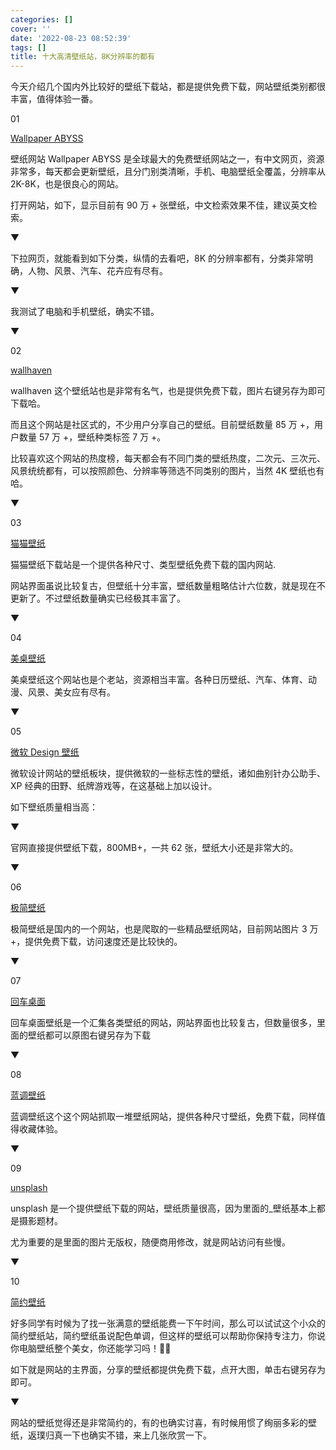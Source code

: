 ```yaml
---
categories: []
cover: ''
date: '2022-08-23 08:52:39'
tags: []
title: 十大高清壁纸站，8K分辨率的都有
---
```


今天介绍几个国内外比较好的壁纸下载站，都是提供免费下载，网站壁纸类别都很丰富，值得体验一番。



01  



[Wallpaper ABYSS](https://wall.alphacoders.com)



壁纸网站 Wallpaper ABYSS 是全球最大的免费壁纸网站之一，有中文网页，资源非常多，每天都会更新壁纸，且分门别类清晰，手机、电脑壁纸全覆盖，分辨率从 2K-8K，也是很良心的网站。



打开网站，如下，显示目前有 90 万 + 张壁纸，中文检索效果不佳，建议英文检索。



▼







下拉网页，就能看到如下分类，纵情的去看吧，8K 的分辨率都有，分类非常明确，人物、风景、汽车、花卉应有尽有。



▼







我测试了电脑和手机壁纸，确实不错。



▼







02



[wallhaven](http://alpha.wallhave)



wallhaven 这个壁纸站也是非常有名气，也是提供免费下载，图片右键另存为即可下载哈。



而且这个网站是社区式的，不少用户分享自己的壁纸。目前壁纸数量 85 万 +，用户数量 57 万 +，壁纸种类标签 7 万 +。 



比较喜欢这个网站的热度榜，每天都会有不同门类的壁纸热度，二次元、三次元、风景统统都有，可以按照颜色、分辨率等筛选不同类别的图片，当然 4K 壁纸也有哈。



▼






03



[猫猫壁纸]()



猫猫壁纸下载站是一个提供各种尺寸、类型壁纸免费下载的国内网站.



网站界面虽说比较复古，但壁纸十分丰富，壁纸数量粗略估计六位数，就是现在不更新了。不过壁纸数量确实已经极其丰富了。



▼







04



[美桌壁纸](http://www.win4000.com/)



美桌壁纸这个网站也是个老站，资源相当丰富。各种日历壁纸、汽车、体育、动漫、风景、美女应有尽有。



▼







05



[微软 Design 壁纸](https://wallpapers.microsoft.design/)



微软设计网站的壁纸板块，提供微软的一些标志性的壁纸，诸如曲别针办公助手、XP 经典的田野、纸牌游戏等，在这基础上加以设计。



如下壁纸质量相当高：



▼







官网直接提供壁纸下载，800MB+，一共 62 张，壁纸大小还是非常大的。



▼







06



[极简壁纸](https://bz.zzzmh.cn/)



极简壁纸是国内的一个网站，也是爬取的一些精品壁纸网站，目前网站图片 3 万 +，提供免费下载，访问速度还是比较快的。



▼







07



[回车桌面](https://www.enterdesk.com/)



回车桌面壁纸是一个汇集各类壁纸的网站，网站界面也比较复古，但数量很多，里面的壁纸都可以原图右键另存为下载



▼







08



[蓝调壁纸](http://lcoc.top/bizhi/)



蓝调壁纸这个这个网站抓取一堆壁纸网站，提供各种尺寸壁纸，免费下载，同样值得收藏体验。



▼







09



[unsplash](https://unsplash.com)



unsplash 是一个提供壁纸下载的网站，壁纸质量很高，因为里面的_壁纸基本上都是摄影题材。



尤为重要的是里面的图片无版权，随便商用修改，就是网站访问有些慢。



▼







10



[简约壁纸](http://simpledesktops.com/)



好多同学有时候为了找一张满意的壁纸能费一下午时间，那么可以试试这个小众的简约壁纸站，简约壁纸虽说配色单调，但这样的壁纸可以帮助你保持专注力，你说你电脑壁纸整个美女，你还能学习吗！🐶🐶










如下就是网站的主界面，分享的壁纸都提供免费下载，点开大图，单击右键另存为即可。



▼







网站的壁纸觉得还是非常简约的，有的也确实讨喜，有时候用惯了绚丽多彩的壁纸，返璞归真一下也确实不错，来上几张欣赏一下。
